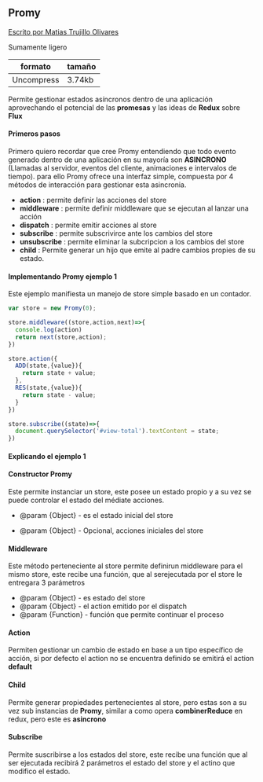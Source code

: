## Promy

[Escrito por Matias Trujillo  Olivares](http://www.upp.cl)	

Sumamente ligero

| formato    | tamaño |
| ---------- | ------ |
| Uncompress | 3.74kb |

Permite gestionar estados asíncronos dentro de una aplicación aprovechando el potencial de las **promesas** y las ideas de  **Redux** sobre **Flux**

#### Primeros pasos

Primero quiero recordar que cree Promy entendiendo que todo evento generado dentro de una aplicación en su mayoría son **ASINCRONO** (Llamadas al servidor, eventos del cliente, animaciones e intervalos de tiempo). para ello Promy ofrece una interfaz simple, compuesta por 4 métodos de interacción para gestionar esta asincronia.

* **action**      : permite definir las acciones del store
* **middleware**  : permite definir middleware que se ejecutan al lanzar una acción
* **dispatch**    : permite emitir acciones al store
* **subscribe**   : permite subscrivirce ante los cambios del store
* **unsubscribe** : permite eliminar la subcripcion a los cambios del store
* **child** : Permite generar un hijo que emite al padre cambios propies de su estado.

#### Implementando Promy ejemplo 1

Este ejemplo manifiesta un manejo de store simple basado en un contador.

```javascript
var store = new Promy(0);

store.middleware((store,action,next)=>{
  console.log(action)
  return next(store,action);
})

store.action({
  ADD(state,{value}){
    return state + value;
  },
  RES(state,{value}){
    return state - value;
  }
})

store.subscribe((state)=>{
  document.querySelector('#view-total').textContent = state;
})

```
#### Explicando el ejemplo 1

#### Constructor Promy
Este permite instanciar un store, este posee un estado propio y a su vez se puede controlar el estado del médiate acciones.

* @param {Object}  - es el estado inicial del store


* @param {Object}  - Opcional, acciones iniciales del store 

#### Middleware

Este método perteneciente al store permite definirun middleware para el mismo store, este recibe una función, que al serejecutada por el store le entregara 3 parámetros 

* @param {Object} - es estado del store
* @param {Object} - el action  emitido por el dispatch
* @param {Function} - función que permite continuar el proceso

#### Action

Permiten gestionar un cambio de estado en base a un tipo específico de acción, si por defecto el action no se encuentra definido se emitirá el action **default**

#### Child

Permite generar propiedades pertenecientes al store, pero estas son a su vez sub instancias de **Promy**, similar a como opera **combinerReduce** en redux, pero este es **asincrono**

#### Subscribe

Permite suscribirse a los estados del store, este recibe una función que al ser ejecutada recibirá 2 parámetros el estado del store y el actino que modifico el estado.